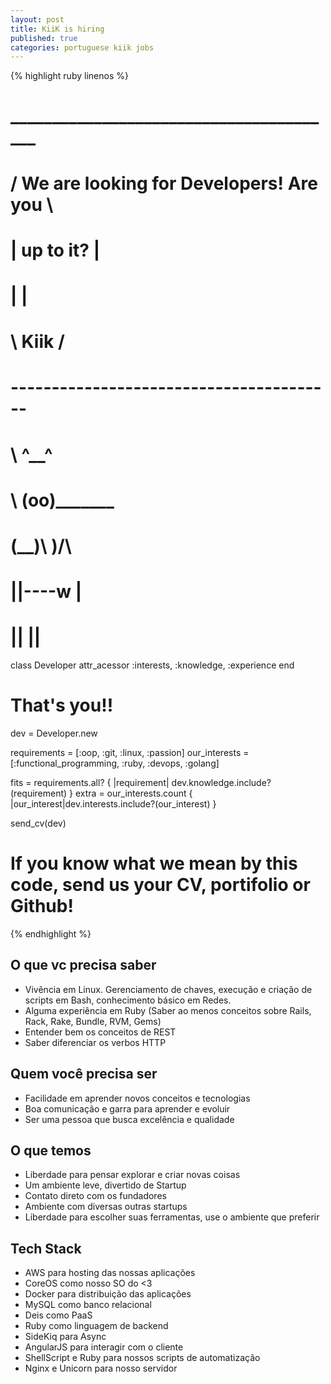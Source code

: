 ```yaml
---
layout: post
title: KiiK is hiring
published: true
categories: portuguese kiik jobs
---
```


{% highlight ruby linenos %}
#  ________________________________________ 
# / We are looking for Developers! Are you \
# | up to it?                              |
# |                                        |
# \ Kiik                                   /
#  ---------------------------------------- 
#         \   ^__^
#          \  (oo)\_______
#             (__)\       )\/\
#                 ||----w |
#                 ||     ||
 
class Developer
  attr_acessor :interests, :knowledge, :experience
end
 
# That's you!!
dev = Developer.new
 
requirements  = [:oop, :git, :linux, :passion]
our_interests = [:functional_programming, :ruby, :devops, :golang]
 
fits = requirements.all? { |requirement| dev.knowledge.include?(requirement) }
extra = our_interests.count { |our_interest|dev.interests.include?(our_interest) }
 
send_cv(dev)
# If you know what we mean by this code, send us your CV, portifolio or Github!
{% endhighlight %}


## O que vc precisa saber

- Vivência em Linux. Gerenciamento de chaves, execução e criação de scripts em Bash, conhecimento básico em Redes. 
- Alguma experiência em Ruby (Saber ao menos conceitos sobre Rails, Rack, Rake, Bundle, RVM, Gems)
- Entender bem os conceitos de REST
- Saber diferenciar os verbos HTTP

## Quem você precisa ser 

- Facilidade em aprender novos conceitos e tecnologias 
- Boa comunicação e garra para aprender e evoluir 
- Ser uma pessoa que busca excelência e qualidade

## O que temos 

- Liberdade para pensar explorar e criar novas coisas 
- Um ambiente leve, divertido de Startup 
- Contato direto com os fundadores 
- Ambiente com diversas outras startups 
- Liberdade para escolher suas ferramentas, use o ambiente que preferir

## Tech Stack 

- AWS para hosting das nossas aplicações 
- CoreOS como nosso SO do <3 
- Docker para distribuição das aplicações 
- MySQL como banco relacional 
- Deis como PaaS 
- Ruby como linguagem de backend 
- SideKiq para Async 
- AngularJS para interagir com o cliente 
- ShellScript e Ruby para nossos scripts de automatização 
- Nginx e Unicorn para nosso servidor

